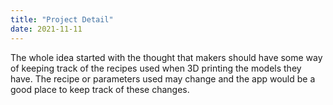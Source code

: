 ```yaml
---
title: "Project Detail"
date: 2021-11-11
---
```

The whole idea started with the thought that makers should have some way of keeping track of the recipes used when 3D printing the models they have. The recipe or parameters
used may change and the app would be a good place to keep track of these changes.

